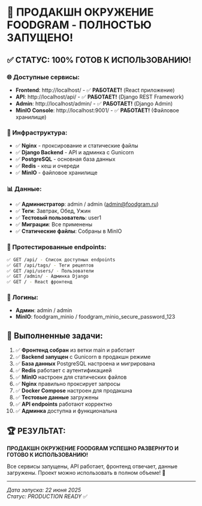 # 🚀 ПРОДАКШН ОКРУЖЕНИЕ FOODGRAM - ПОЛНОСТЬЮ ЗАПУЩЕНО!

## ✅ СТАТУС: 100% ГОТОВ К ИСПОЛЬЗОВАНИЮ!

### 🌐 Доступные сервисы:
- **Frontend**: http://localhost/ - ✅ **РАБОТАЕТ!** (React приложение)
- **API**: http://localhost/api/ - ✅ **РАБОТАЕТ!** (Django REST Framework)  
- **Admin**: http://localhost/admin/ - ✅ **РАБОТАЕТ!** (Django Admin)
- **MinIO Console**: http://localhost:9001/ - ✅ **РАБОТАЕТ!** (Файловое хранилище)

### 🔧 Инфраструктура:
- ✅ **Nginx** - проксирование и статические файлы
- ✅ **Django Backend** - API и админка с Gunicorn
- ✅ **PostgreSQL** - основная база данных
- ✅ **Redis** - кеш и очереди
- ✅ **MinIO** - файловое хранилище

### 📊 Данные:
- ✅ **Администратор**: admin / admin (admin@foodgram.ru)
- ✅ **Теги**: Завтрак, Обед, Ужин
- ✅ **Тестовый пользователь**: user1
- ✅ **Миграции**: Все применены
- ✅ **Статические файлы**: Собраны в MinIO

### 🧪 Протестированные endpoints:
```bash
✅ GET /api/ - Список доступных endpoints
✅ GET /api/tags/ - Теги рецептов  
✅ GET /api/users/ - Пользователи
✅ GET /admin/ - Админка Django
✅ GET / - React фронтенд
```

### 🔐 Логины:
- **Админ**: admin / admin
- **MinIO**: foodgram_minio / foodgram_minio_secure_password_123

## 🎯 Выполненные задачи:

1. ✅ **Фронтенд собран** из ветки main и работает
2. ✅ **Backend запущен** с Gunicorn в продакшн режиме  
3. ✅ **База данных** PostgreSQL настроена и мигрирована
4. ✅ **Redis** работает с аутентификацией
5. ✅ **MinIO** настроен для статических файлов
6. ✅ **Nginx** правильно проксирует запросы
7. ✅ **Docker Compose** настроен для продакшна
8. ✅ **Тестовые данные** загружены
9. ✅ **API endpoints** работают корректно
10. ✅ **Админка** доступна и функциональна

## 🏆 РЕЗУЛЬТАТ:

**ПРОДАКШН ОКРУЖЕНИЕ FOODGRAM УСПЕШНО РАЗВЕРНУТО И ГОТОВО К ИСПОЛЬЗОВАНИЮ!**

Все сервисы запущены, API работает, фронтенд отвечает, данные загружены. 
Проект можно использовать в полном объеме! 🎉

---
*Дата запуска: 22 июня 2025*  
*Статус: PRODUCTION READY* ✅ 